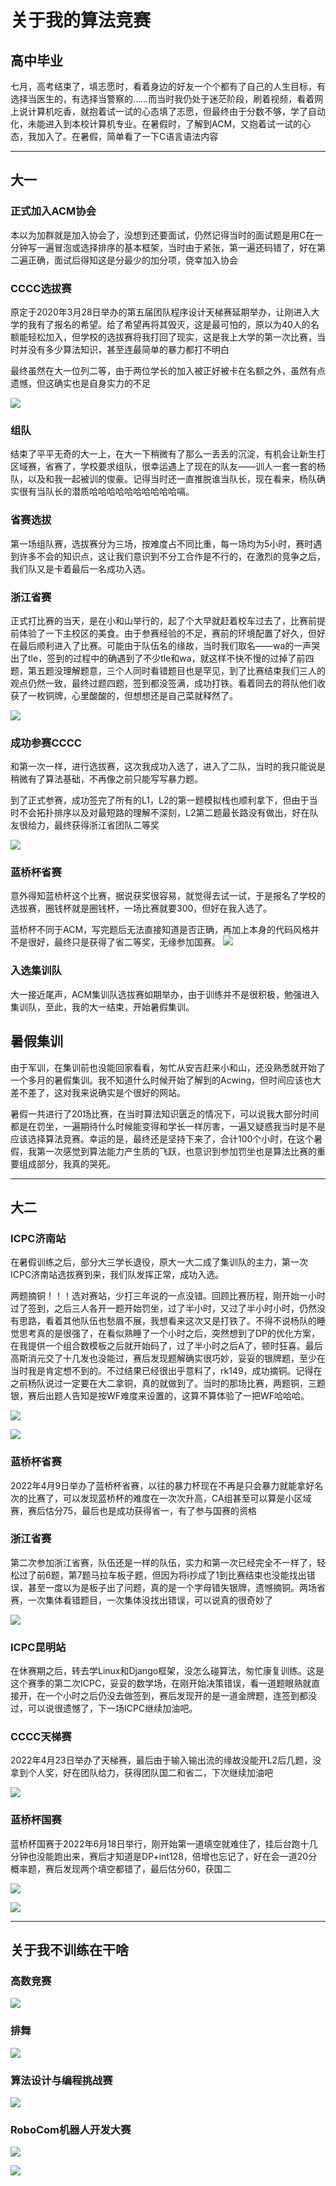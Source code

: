 # 关于我的算法竞赛
## 高中毕业
七月，高考结束了，填志愿时，看着身边的好友一个个都有了自己的人生目标，有选择当医生的，有选择当警察的……而当时我仍处于迷茫阶段，刷着视频，看着网上说计算机吃香，就抱着试一试的心态填了志愿，但最终由于分数不够，学了自动化，未能进入到本校计算机专业。在暑假时，了解到ACM，又抱着试一试的心态，我加入了。在暑假，简单看了一下C语言语法内容

---

## 大一
### 正式加入ACM协会
本以为加群就是加入协会了，没想到还要面试，仍然记得当时的面试题是用C在一分钟写一遍冒泡或选择排序的基本框架，当时由于紧张，第一遍还码错了，好在第二遍正确，面试后得知这是分最少的加分项，侥幸加入协会

### CCCC选拔赛
原定于2020年3月28日举办的第五届团队程序设计天梯赛延期举办，让刚进入大学的我有了报名的希望。给了希望再将其毁灭，这是最可怕的，原以为40人的名额能轻松加入，但学校的选拔赛将我打回了现实，这是我上大学的第一次比赛，当时并没有多少算法知识，甚至连最简单的暴力都打不明白

最终虽然在大一位列二等，由于两位学长的加入被正好被卡在名额之外，虽然有点遗憾，但这确实也是自身实力的不足

![](../img/2.jpg)

### 组队
结束了平平无奇的大一上，在大一下稍微有了那么一丢丢的沉淀，有机会让新生打区域赛，省赛了，学校要求组队，很幸运遇上了现在的队友——训人一套一套的杨队，以及和我一起被训的俊豪。记得当时还一直推脱谁当队长，现在看来，杨队确实很有当队长的潜质哈哈哈哈哈哈哈哈哈哈嗝。

### 省赛选拔
第一场组队赛，选拔赛分为三场，按难度占不同比重，每一场均为5小时，赛时遇到许多不会的知识点，这让我们意识到不分工合作是不行的，在激烈的竞争之后，我们队又是卡着最后一名成功入选。

### 浙江省赛
正式打比赛的当天，是在小和山举行的，起了个大早就赶着校车过去了，比赛前提前体验了一下主校区的美食。由于参赛经验的不足，赛前的环境配置了好久，但好在最后顺利进入了比赛。可能由于队伍名的缘故，当时我们取名——wa的一声哭出了tle，签到的过程中的确遇到了不少tle和wa，就这样不快不慢的过掉了前四题，第五题没理解题意，三个人同时看错题目也是罕见，到了比赛结束我们三人的观点仍然一致，最终过题四题，签到都没签满，成功打铁。看着同去的蒋队他们收获了一枚铜牌，心里酸酸的，但想想还是自己菜就释然了。

![](../img/3.jpg)

### 成功参赛CCCC
和第一次一样，进行选拔赛，这次我成功入选了，进入了二队，当时的我只能说是稍微有了算法基础，不再像之前只能写写暴力题。

到了正式参赛，成功签完了所有的L1，L2的第一题模拟栈也顺利拿下，但由于当时不会拓扑排序以及对最短路的理解不深刻，L2第二题最长路没有做出，好在队友很给力，最终获得浙江省团队二等奖

![](../img/4.png)

### 蓝桥杯省赛
意外得知蓝桥杯这个比赛，据说获奖很容易，就觉得去试一试，于是报名了学校的选拔赛，圈钱杯就是圈钱杯，一场比赛就要300，但好在我入选了。

蓝桥杯不同于ACM，写完题后无法直接知道是否正确，再加上本身的代码风格并不是很好，最终只是获得了省二等奖，无缘参加国赛。
![](../img/5.jpg)


### 入选集训队
大一接近尾声，ACM集训队选拔赛如期举办，由于训练并不是很积极，勉强进入集训队，至此，我的大一结束，开始暑假集训。

## 暑假集训
由于军训，在集训前也没能回家看看，匆忙从安吉赶来小和山，还没熟悉就开始了一个多月的暑假集训。我不知道什么时候开始了解到的Acwing，但时间应该也大差不差了，这对我来说确实是个很好的网站。

暑假一共进行了20场比赛，在当时算法知识匮乏的情况下，可以说我大部分时间都是在罚坐，一遍期待什么时候能变得和学长一样厉害，一遍又疑惑我当时是不是应该选择算法竞赛。幸运的是，最终还是坚持下来了，合计100个小时，在这个暑假，我第一次感觉到算法能力产生质的飞跃，也意识到参加罚坐也是算法比赛的重要组成部分，我真的哭死。

---

## 大二
### ICPC济南站
在暑假训练之后，部分大三学长退役，原大一大二成了集训队的主力，第一次ICPC济南站选拔赛到来，我们队发挥正常，成功入选。

两题摘铜！！！选对赛站，少打三年说的一点没错。回顾比赛历程，刚开始一小时过了签到，之后三人各开一题开始罚坐，过了半小时，又过了半小时小时，仍然没有思路，看着其他队伍也愁眉不展，我想看来这次又是打铁了。不得不说杨队的睡觉思考真的是很强了，在看似熟睡了一个小时之后，突然想到了DP的优化方案，在我提供一个组合数模板之后就开始码了，过了半小时之后A了，顿时狂喜。最后高斯消元交了十几发也没能过，赛后发现题解确实很巧妙，妥妥的银牌题，至少在当时我是肯定想不到的。不过结果已经很出乎意料了，rk149，成功摘铜。记得在之前杨队说过一定要在大二拿铜，真的就做到了。当时的那场比赛，两题铜，三题银，赛后出题人告知是按WF难度来设置的，这算不算体验了一把WF哈哈哈。

![](../img/6.png)

![](../img/7.jpg)

### 蓝桥杯省赛
2022年4月9日举办了蓝桥杯省赛，以往的暴力杯现在不再是只会暴力就能拿好名次的比赛了，可以发现蓝桥杯的难度在一次次升高，CA组甚至可以算是小区域赛，赛后估分75，最后也是成功获得省一，有了参与国赛的资格

### 浙江省赛
第二次参加浙江省赛，队伍还是一样的队伍，实力和第一次已经完全不一样了，轻松过了前6题，第7题马拉车板子题，但因为将i抄成了1到比赛结束也没能找出错误，甚至一度以为是板子出了问题，真的是一个字母错失银牌，遗憾摘铜。两场省赛，一次集体看错题目，一次集体没找出错误，可以说真的很奇妙了

![](../img/8.jpg)



### ICPC昆明站
在休赛期之后，转去学Linux和Django框架，没怎么碰算法，匆忙康复训练。这是这个赛季的第二次ICPC，妥妥的数学场，在刚开始决策错误，看一道题眼熟就直接开，在一个小时之后仍没去做签到，赛后发现开的是一道金牌题，连签到都没过，可以说很遗憾了，下一场ICPC继续加油吧。


### CCCC天梯赛
2022年4月23日举办了天梯赛，最后由于输入输出流的缘故没能开L2后几题，没拿到个人奖，好在团队给力，获得团队国二和省二，下次继续加油吧

![](../img/9.png)

### 蓝桥杯国赛
蓝桥杯国赛于2022年6月18日举行，刚开始第一道填空就难住了，挂后台跑十几分钟也没能跑出来，赛后才知道是DP+int128，倍增也忘记了，好在会一道20分概率题，赛后发现两个填空都错了，最后估分60，获国二

![](../img/10.png)

![](../img/14.jpg)

---

## 关于我不训练在干啥
### 高数竞赛
![](../img/11.png)

### 排舞
![](../img/12.png)

### 算法设计与编程挑战赛
![](../img/13.png)

### RoboCom机器人开发大赛

![](../img/15.png)

![](../img/16.png)